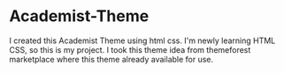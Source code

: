 # Academist-Theme

I created this Academist Theme using html css.
I'm newly learning HTML CSS, so this is my project. I took this theme idea from themeforest marketplace where this theme already available for use. 
